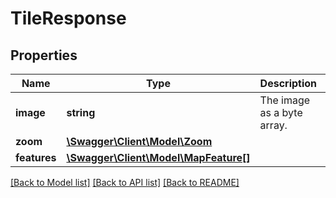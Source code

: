 # TileResponse

## Properties
Name | Type | Description | Notes
------------ | ------------- | ------------- | -------------
**image** | **string** | The image as a byte array. | 
**zoom** | [**\Swagger\Client\Model\Zoom**](Zoom.md) |  | 
**features** | [**\Swagger\Client\Model\MapFeature[]**](MapFeature.md) |  | [optional] 

[[Back to Model list]](../../README.md#documentation-for-models) [[Back to API list]](../../README.md#documentation-for-api-endpoints) [[Back to README]](../../README.md)

